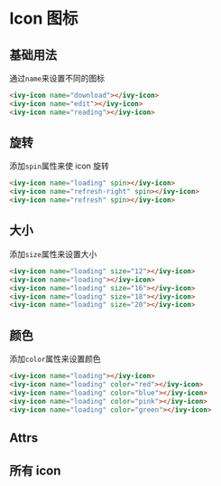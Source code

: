 # Icon 图标

## 基础用法

通过`name`来设置不同的图标

<ivy-icon name="download"></ivy-icon>
<ivy-icon name="edit" class="margin-left-12"></ivy-icon>
<ivy-icon name="reading" class="margin-left-12"></ivy-icon>

```html
<ivy-icon name="download"></ivy-icon>
<ivy-icon name="edit"></ivy-icon>
<ivy-icon name="reading"></ivy-icon>
```

## 旋转

添加`spin`属性来使 icon 旋转

<ivy-icon name="loading" spin></ivy-icon>
<ivy-icon name="refresh-right" spin class="margin-left-12"></ivy-icon>
<ivy-icon name="refresh" spin class="margin-left-12"></ivy-icon>

```html
<ivy-icon name="loading" spin></ivy-icon>
<ivy-icon name="refresh-right" spin></ivy-icon>
<ivy-icon name="refresh" spin></ivy-icon>
```

## 大小

添加`size`属性来设置大小

<ivy-icon name="loading" size="12"></ivy-icon>
<ivy-icon name="loading" class="margin-left-12"></ivy-icon>
<ivy-icon name="loading" size="16" class="margin-left-12"></ivy-icon>
<ivy-icon name="loading" size="18" class="margin-left-12"></ivy-icon>
<ivy-icon name="loading" size="20" class="margin-left-12"></ivy-icon>

```html
<ivy-icon name="loading" size="12"></ivy-icon>
<ivy-icon name="loading"></ivy-icon>
<ivy-icon name="loading" size="16"></ivy-icon>
<ivy-icon name="loading" size="18"></ivy-icon>
<ivy-icon name="loading" size="20"></ivy-icon>
```

## 颜色

添加`color`属性来设置颜色

<ivy-icon name="loading"></ivy-icon>
<ivy-icon name="loading" color="red" class="margin-left-12"></ivy-icon>
<ivy-icon name="loading" color="blue" class="margin-left-12"></ivy-icon>
<ivy-icon name="loading" color="pink" class="margin-left-12"></ivy-icon>
<ivy-icon name="loading" color="green" class="margin-left-12"></ivy-icon>

```html
<ivy-icon name="loading"></ivy-icon>
<ivy-icon name="loading" color="red"></ivy-icon>
<ivy-icon name="loading" color="blue"></ivy-icon>
<ivy-icon name="loading" color="pink"></ivy-icon>
<ivy-icon name="loading" color="green"></ivy-icon>
```

## Attrs

<ivy-table id="table" data-source="[]">
    <ivy-table-column label="属性名" prop="name" width="100px"></ivy-table-column>
    <ivy-table-column label="说明" prop="desc" minWidth="150px"></ivy-table-column>
    <ivy-table-column label="类型" prop="type" minWidth="100px"></ivy-table-column>
    <ivy-table-column label="可选值" prop="value" minWidth="100px"></ivy-table-column>
    <ivy-table-column label="默认值" prop="defaultValue" minWidth="100px"></ivy-table-column>
</ivy-table>

## 所有 icon

<div id="icons">
<ivy-icon name="edit" size="20" style="margin: 10px;"></ivy-icon>
<ivy-icon name="download" size="20" style="margin: 10px;"></ivy-icon>
<ivy-icon name="coin" size="20" style="margin: 10px;"></ivy-icon>
<ivy-icon name="female" size="20" style="margin: 10px;"></ivy-icon>
<ivy-icon name="edit-outline" size="20" style="margin: 10px;"></ivy-icon>
<ivy-icon name="files" size="20" style="margin: 10px;"></ivy-icon>
<ivy-icon name="film" size="20" style="margin: 10px;"></ivy-icon>
<ivy-icon name="error" size="20" style="margin: 10px;"></ivy-icon>
<ivy-icon name="eleme" size="20" style="margin: 10px;"></ivy-icon>
<ivy-icon name="coffee" size="20" style="margin: 10px;"></ivy-icon>
<ivy-icon name="folder-remove" size="20" style="margin: 10px;"></ivy-icon>
<ivy-icon name="folder-checked" size="20" style="margin: 10px;"></ivy-icon>
<ivy-icon name="folder-add" size="20" style="margin: 10px;"></ivy-icon>
<ivy-icon name="folder-delete" size="20" style="margin: 10px;"></ivy-icon>
<ivy-icon name="football" size="20" style="margin: 10px;"></ivy-icon>
<ivy-icon name="finished" size="20" style="margin: 10px;"></ivy-icon>
<ivy-icon name="folder" size="20" style="margin: 10px;"></ivy-icon>
<ivy-icon name="fork-spoon" size="20" style="margin: 10px;"></ivy-icon>
<ivy-icon name="first-aid-kit" size="20" style="margin: 10px;"></ivy-icon>
<ivy-icon name="goblet-full" size="20" style="margin: 10px;"></ivy-icon>
<ivy-icon name="food" size="20" style="margin: 10px;"></ivy-icon>
<ivy-icon name="folder-opened" size="20" style="margin: 10px;"></ivy-icon>
<ivy-icon name="full-screen" size="20" style="margin: 10px;"></ivy-icon>
<ivy-icon name="goblet-square-full" size="20" style="margin: 10px;"></ivy-icon>
<ivy-icon name="goblet" size="20" style="margin: 10px;"></ivy-icon>
<ivy-icon name="goblet-square" size="20" style="margin: 10px;"></ivy-icon>
<ivy-icon name="goods" size="20" style="margin: 10px;"></ivy-icon>
<ivy-icon name="guide" size="20" style="margin: 10px;"></ivy-icon>
<ivy-icon name="help" size="20" style="margin: 10px;"></ivy-icon>
<ivy-icon name="headset" size="20" style="margin: 10px;"></ivy-icon>
<ivy-icon name="house" size="20" style="margin: 10px;"></ivy-icon>
<ivy-icon name="ice-cream-round" size="20" style="margin: 10px;"></ivy-icon>
<ivy-icon name="hot-water" size="20" style="margin: 10px;"></ivy-icon>
<ivy-icon name="heavy-rain" size="20" style="margin: 10px;"></ivy-icon>
<ivy-icon name="ice-drink" size="20" style="margin: 10px;"></ivy-icon>
<ivy-icon name="ice-cream" size="20" style="margin: 10px;"></ivy-icon>
<ivy-icon name="key" size="20" style="margin: 10px;"></ivy-icon>
<ivy-icon name="ice-cream-square" size="20" style="margin: 10px;"></ivy-icon>
<ivy-icon name="knife-fork" size="20" style="margin: 10px;"></ivy-icon>
<ivy-icon name="ice-tea" size="20" style="margin: 10px;"></ivy-icon>
<ivy-icon name="info" size="20" style="margin: 10px;"></ivy-icon>
<ivy-icon name="grape" size="20" style="margin: 10px;"></ivy-icon>
<ivy-icon name="light-rain" size="20" style="margin: 10px;"></ivy-icon>
<ivy-icon name="location-information" size="20" style="margin: 10px;"></ivy-icon>
<ivy-icon name="lock" size="20" style="margin: 10px;"></ivy-icon>
<ivy-icon name="location-outline" size="20" style="margin: 10px;"></ivy-icon>
<ivy-icon name="lightning" size="20" style="margin: 10px;"></ivy-icon>
<ivy-icon name="magic-stick" size="20" style="margin: 10px;"></ivy-icon>
<ivy-icon name="link" size="20" style="margin: 10px;"></ivy-icon>
<ivy-icon name="lollipop" size="20" style="margin: 10px;"></ivy-icon>
<ivy-icon name="location" size="20" style="margin: 10px;"></ivy-icon>
<ivy-icon name="loading" size="20" style="margin: 10px;"></ivy-icon>
<ivy-icon name="male" size="20" style="margin: 10px;"></ivy-icon>
<ivy-icon name="menu" size="20" style="margin: 10px;"></ivy-icon>
<ivy-icon name="microphone" size="20" style="margin: 10px;"></ivy-icon>
<ivy-icon name="minus" size="20" style="margin: 10px;"></ivy-icon>
<ivy-icon name="message" size="20" style="margin: 10px;"></ivy-icon>
<ivy-icon name="map-location" size="20" style="margin: 10px;"></ivy-icon>
<ivy-icon name="message-solid" size="20" style="margin: 10px;"></ivy-icon>
<ivy-icon name="mic" size="20" style="margin: 10px;"></ivy-icon>
<ivy-icon name="milk-tea" size="20" style="margin: 10px;"></ivy-icon>
<ivy-icon name="medal" size="20" style="margin: 10px;"></ivy-icon>
<ivy-icon name="medal-" size="20" style="margin: 10px;"></ivy-icon>
<ivy-icon name="mobile" size="20" style="margin: 10px;"></ivy-icon>
<ivy-icon name="mobile-phone" size="20" style="margin: 10px;"></ivy-icon>
<ivy-icon name="money" size="20" style="margin: 10px;"></ivy-icon>
<ivy-icon name="more" size="20" style="margin: 10px;"></ivy-icon>
<ivy-icon name="no-smoking" size="20" style="margin: 10px;"></ivy-icon>
<ivy-icon name="more-outline" size="20" style="margin: 10px;"></ivy-icon>
<ivy-icon name="notebook-" size="20" style="margin: 10px;"></ivy-icon>
<ivy-icon name="s-home" size="20" style="margin: 10px;"></ivy-icon>
<ivy-icon name="news" size="20" style="margin: 10px;"></ivy-icon>
<ivy-icon name="odometer" size="20" style="margin: 10px;"></ivy-icon>
<ivy-icon name="notebook-1" size="20" style="margin: 10px;"></ivy-icon>
<ivy-icon name="s-open" size="20" style="margin: 10px;"></ivy-icon>
<ivy-icon name="s-marketing" size="20" style="margin: 10px;"></ivy-icon>
<ivy-icon name="mouse" size="20" style="margin: 10px;"></ivy-icon>
<ivy-icon name="s-management" size="20" style="margin: 10px;"></ivy-icon>
<ivy-icon name="s-operation" size="20" style="margin: 10px;"></ivy-icon>
<ivy-icon name="office-building" size="20" style="margin: 10px;"></ivy-icon>
<ivy-icon name="open" size="20" style="margin: 10px;"></ivy-icon>
<ivy-icon name="ship" size="20" style="margin: 10px;"></ivy-icon>
<ivy-icon name="sell" size="20" style="margin: 10px;"></ivy-icon>
<ivy-icon name="search" size="20" style="margin: 10px;"></ivy-icon>
<ivy-icon name="service" size="20" style="margin: 10px;"></ivy-icon>
<ivy-icon name="scissors" size="20" style="margin: 10px;"></ivy-icon>
<ivy-icon name="shopping-bag-" size="20" style="margin: 10px;"></ivy-icon>
<ivy-icon name="orange" size="20" style="margin: 10px;"></ivy-icon>
<ivy-icon name="phone-outline" size="20" style="margin: 10px;"></ivy-icon>
<ivy-icon name="picture" size="20" style="margin: 10px;"></ivy-icon>
<ivy-icon name="receiving" size="20" style="margin: 10px;"></ivy-icon>
<ivy-icon name="phone" size="20" style="margin: 10px;"></ivy-icon>
<ivy-icon name="picture-outline-round" size="20" style="margin: 10px;"></ivy-icon>
<ivy-icon name="refresh-left" size="20" style="margin: 10px;"></ivy-icon>
<ivy-icon name="picture-outline" size="20" style="margin: 10px;"></ivy-icon>
<ivy-icon name="pie-chart" size="20" style="margin: 10px;"></ivy-icon>
<ivy-icon name="s-data" size="20" style="margin: 10px;"></ivy-icon>
<ivy-icon name="refrigerator" size="20" style="margin: 10px;"></ivy-icon>
<ivy-icon name="s-cooperation" size="20" style="margin: 10px;"></ivy-icon>
<ivy-icon name="s-check" size="20" style="margin: 10px;"></ivy-icon>
<ivy-icon name="s-flag" size="20" style="margin: 10px;"></ivy-icon>
<ivy-icon name="s-custom" size="20" style="margin: 10px;"></ivy-icon>
<ivy-icon name="s-fold" size="20" style="margin: 10px;"></ivy-icon>
<ivy-icon name="s-finance" size="20" style="margin: 10px;"></ivy-icon>
<ivy-icon name="remove-outline" size="20" style="margin: 10px;"></ivy-icon>
<ivy-icon name="s-comment" size="20" style="margin: 10px;"></ivy-icon>
<ivy-icon name="remove" size="20" style="margin: 10px;"></ivy-icon>
<ivy-icon name="refresh-right" size="20" style="margin: 10px;"></ivy-icon>
<ivy-icon name="s-unfold" size="20" style="margin: 10px;"></ivy-icon>
<ivy-icon name="school" size="20" style="margin: 10px;"></ivy-icon>
<ivy-icon name="s-shop" size="20" style="margin: 10px;"></ivy-icon>
<ivy-icon name="s-ticket" size="20" style="margin: 10px;"></ivy-icon>
<ivy-icon name="sort-up" size="20" style="margin: 10px;"></ivy-icon>
<ivy-icon name="star-on" size="20" style="margin: 10px;"></ivy-icon>
<ivy-icon name="success" size="20" style="margin: 10px;"></ivy-icon>
<ivy-icon name="sort" size="20" style="margin: 10px;"></ivy-icon>
<ivy-icon name="takeaway-box" size="20" style="margin: 10px;"></ivy-icon>
<ivy-icon name="stopwatch" size="20" style="margin: 10px;"></ivy-icon>
<ivy-icon name="thumb" size="20" style="margin: 10px;"></ivy-icon>
<ivy-icon name="tickets" size="20" style="margin: 10px;"></ivy-icon>
<ivy-icon name="turn-off-microphone" size="20" style="margin: 10px;"></ivy-icon>
<ivy-icon name="time" size="20" style="margin: 10px;"></ivy-icon>
<ivy-icon name="truck" size="20" style="margin: 10px;"></ivy-icon>
<ivy-icon name="upload" size="20" style="margin: 10px;"></ivy-icon>
<ivy-icon name="user" size="20" style="margin: 10px;"></ivy-icon>
<ivy-icon name="user-solid" size="20" style="margin: 10px;"></ivy-icon>
<ivy-icon name="upload1" size="20" style="margin: 10px;"></ivy-icon>
<ivy-icon name="video-camera-solid" size="20" style="margin: 10px;"></ivy-icon>
<ivy-icon name="video-play" size="20" style="margin: 10px;"></ivy-icon>
<ivy-icon name="video-camera" size="20" style="margin: 10px;"></ivy-icon>
<ivy-icon name="right" size="20" style="margin: 10px;"></ivy-icon>
<ivy-icon name="video-pause" size="20" style="margin: 10px;"></ivy-icon>
<ivy-icon name="star-off" size="20" style="margin: 10px;"></ivy-icon>
<ivy-icon name="trophy" size="20" style="margin: 10px;"></ivy-icon>
<ivy-icon name="wallet" size="20" style="margin: 10px;"></ivy-icon>
<ivy-icon name="watch" size="20" style="margin: 10px;"></ivy-icon>
<ivy-icon name="warning-outline" size="20" style="margin: 10px;"></ivy-icon>
<ivy-icon name="wind-power" size="20" style="margin: 10px;"></ivy-icon>
<ivy-icon name="view" size="20" style="margin: 10px;"></ivy-icon>
<ivy-icon name="watermelon" size="20" style="margin: 10px;"></ivy-icon>
<ivy-icon name="share" size="20" style="margin: 10px;"></ivy-icon>
<ivy-icon name="set-up" size="20" style="margin: 10px;"></ivy-icon>
<ivy-icon name="zoom-in" size="20" style="margin: 10px;"></ivy-icon>
<ivy-icon name="water-cup" size="20" style="margin: 10px;"></ivy-icon>
<ivy-icon name="warning" size="20" style="margin: 10px;"></ivy-icon>
<ivy-icon name="watch-" size="20" style="margin: 10px;"></ivy-icon>
<ivy-icon name="setting" size="20" style="margin: 10px;"></ivy-icon>
<ivy-icon name="plus" size="20" style="margin: 10px;"></ivy-icon>
<ivy-icon name="zoom-out" size="20" style="margin: 10px;"></ivy-icon>
<ivy-icon name="place" size="20" style="margin: 10px;"></ivy-icon>
<ivy-icon name="pear" size="20" style="margin: 10px;"></ivy-icon>
<ivy-icon name="partly-cloudy" size="20" style="margin: 10px;"></ivy-icon>
<ivy-icon name="paperclip" size="20" style="margin: 10px;"></ivy-icon>
<ivy-icon name="platform-eleme" size="20" style="margin: 10px;"></ivy-icon>
<ivy-icon name="s-claim" size="20" style="margin: 10px;"></ivy-icon>
<ivy-icon name="s-goods" size="20" style="margin: 10px;"></ivy-icon>
<ivy-icon name="s-grid" size="20" style="margin: 10px;"></ivy-icon>
<ivy-icon name="s-help" size="20" style="margin: 10px;"></ivy-icon>
<ivy-icon name="shopping-bag-1" size="20" style="margin: 10px;"></ivy-icon>
<ivy-icon name="shopping-cart-" size="20" style="margin: 10px;"></ivy-icon>
<ivy-icon name="shopping-cart-1" size="20" style="margin: 10px;"></ivy-icon>
<ivy-icon name="smoking" size="20" style="margin: 10px;"></ivy-icon>
<ivy-icon name="shopping-cart-full" size="20" style="margin: 10px;"></ivy-icon>
<ivy-icon name="soccer" size="20" style="margin: 10px;"></ivy-icon>
<ivy-icon name="s-promotion" size="20" style="margin: 10px;"></ivy-icon>
<ivy-icon name="sort-down" size="20" style="margin: 10px;"></ivy-icon>
<ivy-icon name="s-release" size="20" style="margin: 10px;"></ivy-icon>
<ivy-icon name="s-opportunity" size="20" style="margin: 10px;"></ivy-icon>
<ivy-icon name="s-order" size="20" style="margin: 10px;"></ivy-icon>
<ivy-icon name="s-tools" size="20" style="margin: 10px;"></ivy-icon>
<ivy-icon name="sold-out" size="20" style="margin: 10px;"></ivy-icon>
<ivy-icon name="s-platform" size="20" style="margin: 10px;"></ivy-icon>
<ivy-icon name="suitcase" size="20" style="margin: 10px;"></ivy-icon>
<ivy-icon name="suitcase-" size="20" style="margin: 10px;"></ivy-icon>
<ivy-icon name="sugar" size="20" style="margin: 10px;"></ivy-icon>
<ivy-icon name="refresh" size="20" style="margin: 10px;"></ivy-icon>
<ivy-icon name="sunset" size="20" style="margin: 10px;"></ivy-icon>
<ivy-icon name="sunrise-" size="20" style="margin: 10px;"></ivy-icon>
<ivy-icon name="sunrise" size="20" style="margin: 10px;"></ivy-icon>
<ivy-icon name="top-left" size="20" style="margin: 10px;"></ivy-icon>
<ivy-icon name="add-location" size="20" style="margin: 10px;"></ivy-icon>
<ivy-icon name="switch-button" size="20" style="margin: 10px;"></ivy-icon>
<ivy-icon name="aim" size="20" style="margin: 10px;"></ivy-icon>
<ivy-icon name="toilet-paper" size="20" style="margin: 10px;"></ivy-icon>
<ivy-icon name="back" size="20" style="margin: 10px;"></ivy-icon>
<ivy-icon name="timer" size="20" style="margin: 10px;"></ivy-icon>
<ivy-icon name="arrow-left" size="20" style="margin: 10px;"></ivy-icon>
<ivy-icon name="table-lamp" size="20" style="margin: 10px;"></ivy-icon>
<ivy-icon name="attract" size="20" style="margin: 10px;"></ivy-icon>
<ivy-icon name="tableware" size="20" style="margin: 10px;"></ivy-icon>
<ivy-icon name="arrow-right" size="20" style="margin: 10px;"></ivy-icon>
<ivy-icon name="top-right" size="20" style="margin: 10px;"></ivy-icon>
<ivy-icon name="arrow-up" size="20" style="margin: 10px;"></ivy-icon>
<ivy-icon name="trophy-" size="20" style="margin: 10px;"></ivy-icon>
<ivy-icon name="alarm-clock" size="20" style="margin: 10px;"></ivy-icon>
<ivy-icon name="top" size="20" style="margin: 10px;"></ivy-icon>
<ivy-icon name="arrow-down" size="20" style="margin: 10px;"></ivy-icon>
<ivy-icon name="turn-off" size="20" style="margin: 10px;"></ivy-icon>
<ivy-icon name="apple" size="20" style="margin: 10px;"></ivy-icon>
<ivy-icon name="monitor" size="20" style="margin: 10px;"></ivy-icon>
<ivy-icon name="bangzhu" size="20" style="margin: 10px;"></ivy-icon>
<ivy-icon name="unlock" size="20" style="margin: 10px;"></ivy-icon>
<ivy-icon name="bell" size="20" style="margin: 10px;"></ivy-icon>
<ivy-icon name="postcard" size="20" style="margin: 10px;"></ivy-icon>
<ivy-icon name="bottom-right" size="20" style="margin: 10px;"></ivy-icon>
<ivy-icon name="umbrella" size="20" style="margin: 10px;"></ivy-icon>
<ivy-icon name="box" size="20" style="margin: 10px;"></ivy-icon>
<ivy-icon name="moon" size="20" style="margin: 10px;"></ivy-icon>
<ivy-icon name="brush" size="20" style="margin: 10px;"></ivy-icon>
<ivy-icon name="present" size="20" style="margin: 10px;"></ivy-icon>
<ivy-icon name="bank-card" size="20" style="margin: 10px;"></ivy-icon>
<ivy-icon name="position" size="20" style="margin: 10px;"></ivy-icon>
<ivy-icon name="bottom-left" size="20" style="margin: 10px;"></ivy-icon>
<ivy-icon name="price-tag" size="20" style="margin: 10px;"></ivy-icon>
<ivy-icon name="bicycle" size="20" style="margin: 10px;"></ivy-icon>
<ivy-icon name="potato-strips" size="20" style="margin: 10px;"></ivy-icon>
<ivy-icon name="baseball" size="20" style="margin: 10px;"></ivy-icon>
<ivy-icon name="printer" size="20" style="margin: 10px;"></ivy-icon>
<ivy-icon name="caret-left" size="20" style="margin: 10px;"></ivy-icon>
<ivy-icon name="sunny" size="20" style="margin: 10px;"></ivy-icon>
<ivy-icon name="camera-solid" size="20" style="margin: 10px;"></ivy-icon>
<ivy-icon name="moon-night" size="20" style="margin: 10px;"></ivy-icon>
<ivy-icon name="caret-right" size="20" style="margin: 10px;"></ivy-icon>
<ivy-icon name="reading" size="20" style="margin: 10px;"></ivy-icon>
<ivy-icon name="caret-top" size="20" style="margin: 10px;"></ivy-icon>
<ivy-icon name="rank" size="20" style="margin: 10px;"></ivy-icon>
<ivy-icon name="caret-bottom" size="20" style="margin: 10px;"></ivy-icon>
<ivy-icon name="question" size="20" style="margin: 10px;"></ivy-icon>
<ivy-icon name="basketball" size="20" style="margin: 10px;"></ivy-icon>
<ivy-icon name="burger" size="20" style="margin: 10px;"></ivy-icon>
<ivy-icon name="bottom" size="20" style="margin: 10px;"></ivy-icon>
<ivy-icon name="c-scale-to-original" size="20" style="margin: 10px;"></ivy-icon>
<ivy-icon name="camera" size="20" style="margin: 10px;"></ivy-icon>
<ivy-icon name="chat-dot-round" size="20" style="margin: 10px;"></ivy-icon>
<ivy-icon name="check" size="20" style="margin: 10px;"></ivy-icon>
<ivy-icon name="chat-line-square" size="20" style="margin: 10px;"></ivy-icon>
<ivy-icon name="chat-round" size="20" style="margin: 10px;"></ivy-icon>
<ivy-icon name="chat-dot-square" size="20" style="margin: 10px;"></ivy-icon>
<ivy-icon name="chat-line-round" size="20" style="margin: 10px;"></ivy-icon>
<ivy-icon name="chat-square" size="20" style="margin: 10px;"></ivy-icon>
<ivy-icon name="circle-check" size="20" style="margin: 10px;"></ivy-icon>
<ivy-icon name="circle-close" size="20" style="margin: 10px;"></ivy-icon>
<ivy-icon name="chicken" size="20" style="margin: 10px;"></ivy-icon>
<ivy-icon name="circle-plus-outline" size="20" style="margin: 10px;"></ivy-icon>
<ivy-icon name="circle-plus" size="20" style="margin: 10px;"></ivy-icon>
<ivy-icon name="close-notification" size="20" style="margin: 10px;"></ivy-icon>
<ivy-icon name="close" size="20" style="margin: 10px;"></ivy-icon>
<ivy-icon name="cloudy-and-sunny" size="20" style="margin: 10px;"></ivy-icon>
<ivy-icon name="cherry" size="20" style="margin: 10px;"></ivy-icon>
<ivy-icon name="coffee-cup" size="20" style="margin: 10px;"></ivy-icon>
<ivy-icon name="cloudy" size="20" style="margin: 10px;"></ivy-icon>
<ivy-icon name="collection-tag" size="20" style="margin: 10px;"></ivy-icon>
<ivy-icon name="cold-drink" size="20" style="margin: 10px;"></ivy-icon>
<ivy-icon name="collection" size="20" style="margin: 10px;"></ivy-icon>
<ivy-icon name="coordinate" size="20" style="margin: 10px;"></ivy-icon>
<ivy-icon name="connection" size="20" style="margin: 10px;"></ivy-icon>
<ivy-icon name="crop" size="20" style="margin: 10px;"></ivy-icon>
<ivy-icon name="cpu" size="20" style="margin: 10px;"></ivy-icon>
<ivy-icon name="copy-document" size="20" style="margin: 10px;"></ivy-icon>
<ivy-icon name="d-caret" size="20" style="margin: 10px;"></ivy-icon>
<ivy-icon name="d-arrow-right" size="20" style="margin: 10px;"></ivy-icon>
<ivy-icon name="data-board" size="20" style="margin: 10px;"></ivy-icon>
<ivy-icon name="data-analysis" size="20" style="margin: 10px;"></ivy-icon>
<ivy-icon name="data-line" size="20" style="margin: 10px;"></ivy-icon>
<ivy-icon name="d-arrow-left" size="20" style="margin: 10px;"></ivy-icon>
<ivy-icon name="delete-solid" size="20" style="margin: 10px;"></ivy-icon>
<ivy-icon name="delete-location" size="20" style="margin: 10px;"></ivy-icon>
<ivy-icon name="discount" size="20" style="margin: 10px;"></ivy-icon>
<ivy-icon name="date" size="20" style="margin: 10px;"></ivy-icon>
<ivy-icon name="dessert" size="20" style="margin: 10px;"></ivy-icon>
<ivy-icon name="dish" size="20" style="margin: 10px;"></ivy-icon>
<ivy-icon name="delete" size="20" style="margin: 10px;"></ivy-icon>
<ivy-icon name="document-copy" size="20" style="margin: 10px;"></ivy-icon>
<ivy-icon name="document" size="20" style="margin: 10px;"></ivy-icon>
<ivy-icon name="discover" size="20" style="margin: 10px;"></ivy-icon>
<ivy-icon name="document-add" size="20" style="margin: 10px;"></ivy-icon>
<ivy-icon name="document-checked" size="20" style="margin: 10px;"></ivy-icon>
<ivy-icon name="document-delete" size="20" style="margin: 10px;"></ivy-icon>
<ivy-icon name="document-remove" size="20" style="margin: 10px;"></ivy-icon>
<ivy-icon name="dish-" size="20" style="margin: 10px;"></ivy-icon>
</div>

<script setup>
import {onMounted} from 'vue';

onMounted(()=>{
    document.getElementById('icons').addEventListener('click', ev=>{
        const target = ev.target;
        const nodeName = target.nodeName;
        const name = target.name;
        const icon = `<ivy-icon name="${name}"></ivy-icon>`;
        if(nodeName === 'IVY-ICON'){
            if (window.navigator.clipboard) {
                window.navigator.clipboard
                    .writeText(icon)
                    .then(
                        () => {
                            alert(`已复制到粘贴板：${icon}`);
                        },
                        () => {
                            alert(`复制到粘贴板失败：${icon}`);
                        }
                    )
                    .catch(e => {
                        throw e;
                    });
            }else{
                alert('浏览器不支持，请切换到chrome浏览器')
            }
        }
    },false)

    document.getElementById("table").setAttribute('data-source', JSON.stringify([
        {name: 'name', desc: '图标的名称', type: 'String', value: '-', defaultValue: '-' },
        {name: 'spin', desc: '旋转图标', type: 'String', value: '-', defaultValue: '-' },
        {name: 'size', desc: '图标的大小-同fontSize', type: 'String', value: '-', defaultValue: '14px' },
        {name: 'color', desc: '图标的颜色-合法的css颜色', type: 'String', value: '-', defaultValue: '-' }
    ]))
})
</script>
